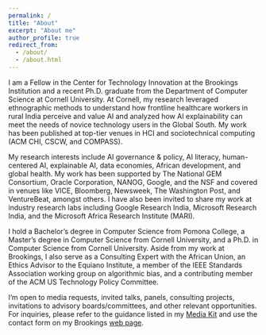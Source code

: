 ```yaml
---
permalink: /
title: "About"
excerpt: "About me"
author_profile: true
redirect_from: 
  - /about/
  - /about.html
---
```


I am a Fellow in the Center for Technology Innovation at the Brookings Institution and a recent Ph.D. graduate from the Department of Computer Science at Cornell University. At Cornell, my research leveraged ethnographic methods to understand how frontline healthcare workers in rural India perceive and value AI and analyzed how AI explainability can meet the needs of novice technology users in the Global South. My work has been published at top-tier venues in HCI and sociotechnical computing (ACM CHI, CSCW, and COMPASS).

My research interests include AI governance & policy, AI literacy, human-centered AI, explainable AI, data economies, African development, and global health. My work has been supported by The National GEM Consortium, Oracle Corporation, NANOG, Google, and the NSF and covered in venues like VICE, Bloomberg, Newsweek, The Washington Post, and VentureBeat, amongst others. I have also been invited to share my work at industry research labs including Google Research India, Microsoft Research India, and the Microsoft Africa Research Institute (MARI). 

I hold a Bachelor’s degree in Computer Science from Pomona College, a Master’s degree in Computer Science from Cornell University, and a Ph.D. in Computer Science from Cornell University. Aside from my work at Brookings, I also serve as a Consulting Expert with the African Union, an Ethics Advisor to the Equiano Institute, a member of the IEEE Standards Association working group on algorithmic bias, and a contributing member of the ACM US Technology Policy Committee.

I’m open to media requests, invited talks, panels, consulting projects, invitations to advisory boards/committees, and other relevant opportunities. For inquiries, please refer to the guidance listed in my [Media Kit](https://github.com/chinasatokolo/MediaKit) and use the contact form on my Brookings [web page](https://www.brookings.edu/people/chinasa-t-okolo/).
